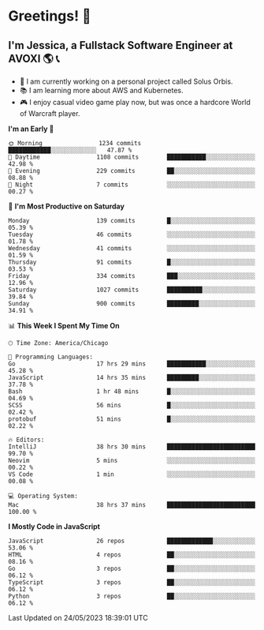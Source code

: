# Greetings! 🧠

## I'm Jessica, a Fullstack Software Engineer at AVOXI 🌎 📞

- 🌟 I am currently working on a personal project called Solus Orbis.
- 📚 I am learning more about AWS and Kubernetes.
- 🎮 I enjoy casual video game play now, but was once a hardcore World of Warcraft player.

<!--START_SECTION:waka-->
**I'm an Early 🐤** 

```text
🌞 Morning                1234 commits        ████████████░░░░░░░░░░░░░   47.87 % 
🌆 Daytime                1108 commits        ███████████░░░░░░░░░░░░░░   42.98 % 
🌃 Evening                229 commits         ██░░░░░░░░░░░░░░░░░░░░░░░   08.88 % 
🌙 Night                  7 commits           ░░░░░░░░░░░░░░░░░░░░░░░░░   00.27 % 
```
📅 **I'm Most Productive on Saturday** 

```text
Monday                   139 commits         █░░░░░░░░░░░░░░░░░░░░░░░░   05.39 % 
Tuesday                  46 commits          ░░░░░░░░░░░░░░░░░░░░░░░░░   01.78 % 
Wednesday                41 commits          ░░░░░░░░░░░░░░░░░░░░░░░░░   01.59 % 
Thursday                 91 commits          █░░░░░░░░░░░░░░░░░░░░░░░░   03.53 % 
Friday                   334 commits         ███░░░░░░░░░░░░░░░░░░░░░░   12.96 % 
Saturday                 1027 commits        ██████████░░░░░░░░░░░░░░░   39.84 % 
Sunday                   900 commits         █████████░░░░░░░░░░░░░░░░   34.91 % 
```


📊 **This Week I Spent My Time On** 

```text
🕑︎ Time Zone: America/Chicago

💬 Programming Languages: 
Go                       17 hrs 29 mins      ███████████░░░░░░░░░░░░░░   45.28 % 
JavaScript               14 hrs 35 mins      █████████░░░░░░░░░░░░░░░░   37.78 % 
Bash                     1 hr 48 mins        █░░░░░░░░░░░░░░░░░░░░░░░░   04.69 % 
SCSS                     56 mins             █░░░░░░░░░░░░░░░░░░░░░░░░   02.42 % 
protobuf                 51 mins             █░░░░░░░░░░░░░░░░░░░░░░░░   02.22 % 

🔥 Editors: 
IntelliJ                 38 hrs 30 mins      █████████████████████████   99.70 % 
Neovim                   5 mins              ░░░░░░░░░░░░░░░░░░░░░░░░░   00.22 % 
VS Code                  1 min               ░░░░░░░░░░░░░░░░░░░░░░░░░   00.08 % 

💻 Operating System: 
Mac                      38 hrs 37 mins      █████████████████████████   100.00 % 
```

**I Mostly Code in JavaScript** 

```text
JavaScript               26 repos            █████████████░░░░░░░░░░░░   53.06 % 
HTML                     4 repos             ██░░░░░░░░░░░░░░░░░░░░░░░   08.16 % 
Go                       3 repos             ██░░░░░░░░░░░░░░░░░░░░░░░   06.12 % 
TypeScript               3 repos             ██░░░░░░░░░░░░░░░░░░░░░░░   06.12 % 
Python                   3 repos             ██░░░░░░░░░░░░░░░░░░░░░░░   06.12 % 
```




 Last Updated on 24/05/2023 18:39:01 UTC
<!--END_SECTION:waka-->

<!--
**jessikuh/jessikuh** is a ✨ _special_ ✨ repository because its `README.md` (this file) appears on your GitHub profile.

Here are some ideas to get you started:

- 🔭 I’m currently working on ...
- 🌱 I’m currently learning ...
- 👯 I’m looking to collaborate on ...
- 🤔 I’m looking for help with ...
- 💬 Ask me about ...
- 📫 How to reach me: ...
- 😄 Pronouns: ...
- ⚡ Fun fact: ...
-->
